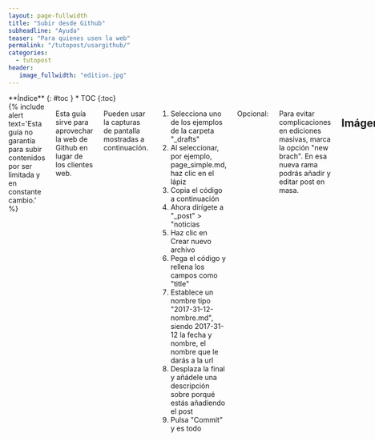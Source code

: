 ```yaml
---
layout: page-fullwidth
title: "Subir desde Github"
subheadline: "Ayuda"
teaser: "Para quienes usen la web"
permalink: "/tutopost/usargithub/"
categories:
  - tutopost
header:
   image_fullwidth: "edition.jpg"
---
```

<div class="row">
<div class="medium-4 medium-push-8 columns" markdown="1">
<div class="panel radius" markdown="1">
**Índice**
{: #toc }
*  TOC
{:toc}
</div>
</div><!-- /.medium-4.columns -->

<div class="medium-8 medium-pull-4 columns" markdown="1">
{% include alert text='Esta guía no garantía para subir contenidos por ser limitada y en constante cambio.' %}

Esta guía sirve para aprovechar la web de Github en lugar de los clientes web.

Pueden usar la capturas de pantalla mostradas a continuación.

1. Selecciona uno de los ejemplos de la carpeta "_drafts"
2. Al seleccionar, por ejemplo, page_simple.md, haz clic en el lápiz
3. Copia el código a continuación
4. Ahora dirígete a "_post" > "noticias
5. Haz clic en Crear nuevo archivo
6. Pega el código y rellena los campos como "title"
7. Establece un nombre tipo "2017-31-12-nombre.md", siendo 2017-31-12 la fecha y nombre, el nombre que le darás a la url
8. Desplaza la final y añádele una descripción sobre porqué estás añadiendo el post
9. Pulsa "Commit" y es todo

Opcional:

Para evitar complicaciones en ediciones masivas, marca la opción "new brach". En esa nueva rama podrás añadir y editar post en masa.


## Imágenes

<!--more-->

<div class="row">
    <div class="medium-4 columns t30">
    <img src="{{ site.urlimg }}ayuda-github-1.png" alt="">
    </div><!-- /.medium-4.columns -->

    <div class="medium-4 columns t30">
      <img src="{{ site.urlimg }}ayuda-github-2.png" alt="">
    </div><!-- /.medium-4.columns -->

    <div class="medium-4 columns t30">
      <img src="{{ site.urlimg }}ayuda-github-3.png" alt="">
    </div><!-- /.medium-4.columns -->

</div><!-- /.row -->


<div class="row">
    <div class="medium-6 columns t30">
    <img src="{{ site.urlimg }}ayuda-github-4.png" alt="">
    </div><!-- /.medium-6.columns -->

    <div class="medium-6 columns t30">
      <img src="{{ site.urlimg }}ayuda-github-5.png" alt="">
    </div><!-- /.medium-6.columns -->

</div><!-- /.row -->

## Agradecimientos

Las imágenes mostradas tienden a ser capturas de Github.

</div><!-- /.medium-8.columns -->
</div><!-- /.row -->
